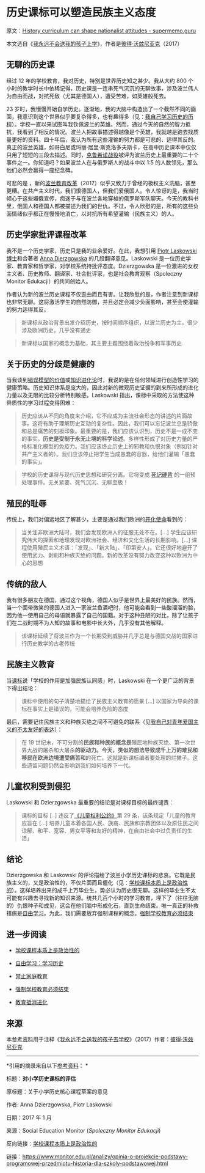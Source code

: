 # 历史课标可以塑造民族主义态度

原文：[History curriculum can shape nationalist attitudes - supermemo.guru](https://supermemo.guru/wiki/History_curriculum_can_shape_nationalist_attitudes)

本文选自《[我永远不会送我的孩子上学](https://supermemo.guru/wiki/Problem_of_Schooling)》，作者是[彼得·沃兹尼亚克](https://supermemo.guru/wiki/Piotr_Wozniak)（2017）

## 无聊的历史课

经过 12 年的学校教育，我对历史，特别是世界历史知之甚少。我从大约 800 个小时的教学时长中依稀记得，历史课是一连串死气沉沉的无聊故事，涉及波兰伟人为自由而战，对抗死敌（尤其是德国人），遭受苦难，如英雄般死去。

23 岁时，我慢慢开始自学历史。逐渐地，我的大脑中构造出了一个截然不同的画面，我意识到这个世界似乎要复杂得多，也有趣得多（见：[我自己学习历史的历程](https://supermemo.guru/wiki/Learning_history:_school_vs._self-directed_learning)）。学校一直以来试图叫我钦佩波兰的英雄。然而，通过今天的自然的智力抵抗，我看到了相反的情况。波兰人把故事描述得越像是个英雄，我就越是跑去找质量更好的资料。四十年后，我认为所有这些灌输的努力都是可悲的、适得其反的。真正的波兰英雄，如哥白尼或玛丽·居里·斯克洛多夫斯卡，在高中历史课本中仅仅只用了短短的三段去描述。同时，[克鲁希诺战役](https://en.wikipedia.org/wiki/Battle_of_Klushino)被评为波兰历史上最重要的二十个事件之一。你知道吗？如果波兰人在与俄罗斯人的战斗中以 1:5 的人数领先，那么他们必然会赢得一座纪念碑。

可悲的是 ，新的[波兰教育改革](https://supermemo.guru/wiki/Polish_education_reform)（2017）似乎又致力于曾经的极权主义洗脑，甚至更糟。在共产主义时代，我们恨德国人，但我们爱俄国人。令人惊讶的是，我当时倾心于这些媚俄宣传，痴迷于与在波兰各地穿梭的俄罗斯军队聊天。今天的教科书里，俄国人和德国人都被描述为我们的世仇。不过，令人欣慰的是，所有的这些负面情绪似乎都正在慢慢地消亡，以对抗所有希望灌输（民族主义）的人。

## 历史学家批评课程改革

我不是一个历史学家，历史只是我的业余爱好。在此，我想引用 [Piotr Laskowski 博士](http://www.isns.uw.edu.pl/index.php?isns=o-instytucie-pracownicy-laskowski)和合著者 [Anna Dierzgowska](http://stl.org.pl/profil/anna-dzierzgowska/) 的几段翻译意见。Laskowski 是一位历史学家、教育家和哲学家，对学校系统持批评态度。Dzierzgowska 是一位激进的女权主义者、历史教师、翻译家、社会批评家，也是社会教育观察（Spoleczny Monitor Edukacji）的共同创始人。

作者认为新的波兰历史课程不仅歪曲而且有害。让我欣慰的是，作者注意到新课标也非常无聊。这将激活学生的自然防御，并且必定会减少负面影响，甚至会使灌输的努力适得其反。

> 新课标从政治背景出发介绍历史，按时间顺序组织，以波兰历史为主，很少涉及欧洲历史，几乎没有通史

> 新课标以国家的概念为基础，其主要主题围绕着政治纷争和军事历史

## 关于历史的分歧是健康的

当我谈到[错误模型的价值](https://supermemo.guru/wiki/Value_of_wrong_models)或[知识进化论](https://supermemo.guru/wiki/Knowledge_darwinism)时，我说的是在任何领域进行创造性学习的健康策略。历史知识体系是庞大的，因此对新的微观历史证据的到来所形成的进化力量以及无限的比较分析特别敏感。Laskowski 指出，课标中采取的方法使这种异质性的学习过程变得困难：

> 历史应该从不同的角度来介绍，它不应成为主流社会形态的讲述的片面故事。这将有助于理解历史互动的复杂性。因此，我们可以忘记波兰总是骄傲和总是痛苦的刻板印象。最重要的是，我们应该认识到，历史不是一成不变的事实。**历史是受制于永无止境的科学论述**。多样性形成了对历史力量的严格标准化模型的免疫力。我们应该终止历史上的邪教和仇恨对象（例如针对共产主义者的）。我们应该停止把学生当成愚蠢的容器，给他们灌输「愚蠢的事实」。

> 学校的历史课将与现代历史思想和研究分离。它将变成 [死记硬背](https://supermemo.guru/wiki/Cramming) 的一组预处理事件。无关紧要、死气沉沉、无聊至极！

## 殖民的耻辱

传统上，我们对偏远地区了解甚少，主要是通过我们欧洲的[开化使命](http://en.wikipedia.org/wiki/Civilizing_mission)看到的：

> 当关注非欧洲大陆时，我们会发现欧洲人的征服无处不在。[…] 学生应该研究伟大的探索和地理发现对欧洲社会、经济和文化生活的长期影响。[…] 课程使用殖民主义术语：「发现」、「新大陆」、「印第安人」。它还很好地避开了使用武力、剥削和种族灭绝的问题。新的改革没有努力改变这种以欧洲为中心的思想

## 传统的敌人

我有很多朋友在德国，通过这个视角，德国人似乎是世界上最美好的民族。然而，当一个面带微笑的德国人进入一家波兰鱼酒吧时，他可能会看到一些酸溜溜的脸，因为他一使用自己的母语就暴露了自己的国籍。对于这种丑陋的对比，除了让孩子们在二战时期不为人知的故事和电影中长大外，几乎没有其他解释。

> 该课标延续了将波兰作为一个长期受到威胁并几乎总是与德国交战的国家进行历史教学的古老传统

## 民族主义教育

当[课标](https://supermemo.guru/wiki/Curriculum)说「学校的作用是加强民族认同感」时，Laskowski 在一个更广泛的背景下得出结论：

> 课标中使用的句子清楚地描绘了民族主义教育的愿景 […] 以国家为导向的课标在事实上是错误的，可能会培养危险的态度

最后，需要记住民族主义和种族灭绝之间不可避免的联系（见[我自己对青年爱国主义的不太友好的表达](https://supermemo.guru/wiki/I_stopped_being_patriotic)）：

> 在 19 世纪末，不可分割的**民族和种族的概念是**殖民地种族灭绝、第一次世界大战的屠杀和大屠杀**的驱动力。今天，类似的想法导致成千上万的难民和移民在欧洲边境遭受痛苦和**的死亡。这就是新课标编者要处理的烂摊子。这些遗留问题仍然会影响到我们如何培养下一代。

## 儿童权利受到侵犯

Laskowski 和 Dzierzgowska 最重要的结论是对课标目标的最终谴责：

> 课标的目标 [..] 违反了[《儿童权利公约》](https://en.wikipedia.org/wiki/Convention_on_the_Rights_of_the_Child)第 29 条，该条规定「儿童的教育应旨在 [...] 培养儿童本着各国人民、族裔、民族和宗教团体以及原住民之间谅解、和平、宽容、男女平等和友好的精神，在自由社会中过负责任的生活」

## 结论

Dzierzgowska 和 Laskowski 的评论描绘了波兰小学历史课标的悲哀。它既是民族主义的，又是政治性的，不仅片面而且僵化（见：[学校课标本质上是政治性的](https://supermemo.guru/wiki/School_curriculum_is_inherently_political)）。这样培养出来的成千上万毕业生，势必认为历史很无聊。这样的毕业生不太可能有兴趣去寻找新的知识来源。统共几百个小时的学习教育，埋下了（往往无脑的）仇恨种子和成见，这会在他们脑中形成化石，直到生命结束。唯一真正的补救措施是[自由学习](https://supermemo.guru/wiki/Free_learning)。为此，我们需要放弃强制课程的概念。[强制学校教育必须结束](https://supermemo.guru/wiki/Compulsory_schooling_must_end)

## 进一步阅读

- [学校课程本质上是政治性的](https://supermemo.guru/wiki/School_curriculum_is_inherently_political)

- [自由学习：学习历史](https://supermemo.guru/wiki/Learning_history:_school_vs._self-directed_learning)

- [禁止家庭教育](https://supermemo.guru/wiki/Ban_on_homeschooling)

- [强制学校教育必须结束](https://supermemo.guru/wiki/Compulsory_schooling_must_end)

- [教育抵消进化](https://supermemo.guru/wiki/Education_counteracts_evolution)

## 来源

本[参考资料](https://supermemo.guru/wiki/References)用于注释《[我永远不会送我的孩子去学校](https://supermemo.guru/wiki/Problem_of_Schooling)》（2017）作者：[彼得·沃兹尼亚克](https://supermemo.guru/wiki/Piotr_Wozniak)

------

*引用的摘录来自以下[参考资料](https://supermemo.guru/wiki/References)： *

标题：**对小学历史课标的评估**

原标题：关于小学历史核心课程草案的意见

作者: Anna Dzierzgowska, Piotr Laskowski

日期：2017 年 1 月

来源：Social Education Monitor (*Spoleczny Monitor Edukacji*)

反向链接：[学校课程本质上是政治性的](https://supermemo.guru/wiki/School_curriculum_is_inherently_political)

链接：https://www.monitor.edu.pl/analizy/opinia-o-projekcie-podstawy-programowej-przedmiotu-historia-dla-szkoly-podstawowej.html